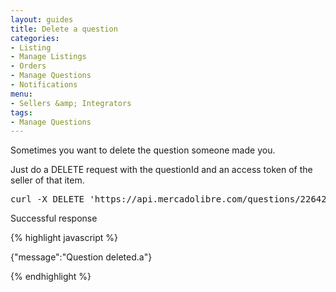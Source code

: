 ```yaml
---
layout: guides
title: Delete a question
categories: 
- Listing
- Manage Listings
- Orders
- Manage Questions
- Notifications
menu: 
- Sellers &amp; Integrators
tags: 
- Manage Questions
---
```


Sometimes you want to delete the question someone made you.

Just do a DELETE request with the questionId and an access token of the seller of that item.

<pre class="terminal">
curl -X DELETE 'https://api.mercadolibre.com/questions/2264284172?access_token=$ACCESS_TOKEN'
</pre>

Successful response

{% highlight javascript %}

{"message":"Question deleted.a"}

{% endhighlight %}


